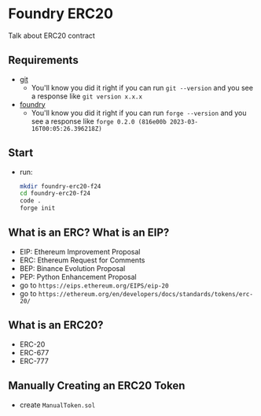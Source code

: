 # Foundry ERC20

Talk about ERC20 contract

## Requirements

- [git](https://git-scm.com/book/en/v2/Getting-Started-Installing-Git)
  - You'll know you did it right if you can run `git --version` and you see a response like `git version x.x.x`
- [foundry](https://getfoundry.sh/)
  - You'll know you did it right if you can run `forge --version` and you see a response like `forge 0.2.0 (816e00b 2023-03-16T00:05:26.396218Z)`

## Start

- run:
  ```bash
  mkdir foundry-erc20-f24
  cd foundry-erc20-f24
  code .
  forge init
  ```

## What is an ERC? What is an EIP?

- EIP: Ethereum Improvement Proposal
- ERC: Ethereum Request for Comments
- BEP: Binance Evolution Proposal
- PEP: Python Enhancement Proposal
- go to `https://eips.ethereum.org/EIPS/eip-20`
- go to `https://ethereum.org/en/developers/docs/standards/tokens/erc-20/`

## What is an ERC20?

- ERC-20
- ERC-677
- ERC-777

## Manually Creating an ERC20 Token

- create `ManualToken.sol`
